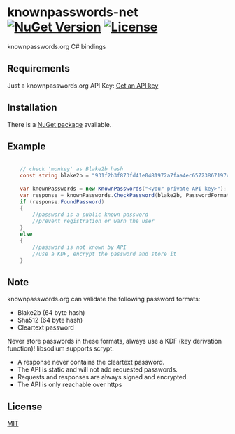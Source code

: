 # knownpasswords-net [![NuGet Version](https://img.shields.io/nuget/v/knownpasswords-net.svg?style=flat-square)](https://www.nuget.org/packages/knownpasswords-net/) [![License](http://img.shields.io/badge/license-MIT-green.svg?style=flat-square)](https://github.com/bitbeans/knownpasswords-net/blob/master/LICENSE.md)

knownpasswords.org C# bindings

## Requirements

Just a knownpasswords.org API Key: [Get an API key](https://knownpasswords.org/)

## Installation

There is a [NuGet package](https://www.nuget.org/packages/knownpasswords-net/) available.

## Example

```csharp
	
	// check 'monkey' as Blake2b hash
	const string blake2b = "931f2b3f873fd41e0481972a7faa4ec65723867197c52d7287cc0eb0cab8c439e4ba27b427ff5dc18ae268e39a8f488a9639714cdc680964d0bd7f0133e0af24"; 
	
	var knownPasswords = new KnownPasswords("<your private API key>");
	var response = knownPasswords.CheckPassword(blake2b, PasswordFormatType.Blake2b);
	if (response.FoundPassword)
	{
		//password is a public known password
		//prevent registration or warn the user
	}
	else
	{
		//password is not known by API
		//use a KDF, encrypt the password and store it
	}
```

## Note

knownpasswords.org can validate the following password formats:

- Blake2b (64 byte hash)
- Sha512 (64 byte hash)
- Cleartext password

Never store passwords in these formats, always use a KDF (key derivation function)!
libsodium supports scrypt.

- A response never contains the cleartext password.
- The API is static and will not add requested passwords.
- Requests and responses are always signed and encrypted.
- The API is only reachable over https

## License

[MIT](https://en.wikipedia.org/wiki/MIT_License)
